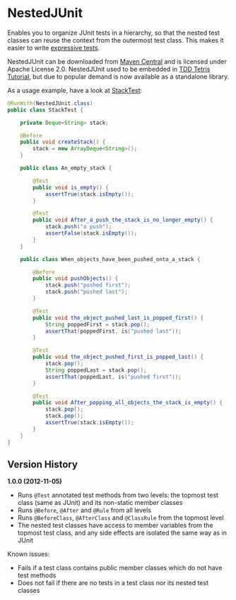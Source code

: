 
NestedJUnit
===========

Enables you to organize JUnit tests in a hierarchy, so that the nested
test classes can reuse the context from the outermost test class. This
makes it easier to write [expressive tests][naming-tests].

NestedJUnit can be downloaded from [Maven Central][download] and is
licensed under Apache License 2.0. NestedJUnit used to be embedded in
[TDD Tetris Tutorial][tdd-tutorial], but due to popular demand is now
available as a standalone library.

As a usage example, have a look at [StackTest]:

```java
@RunWith(NestedJUnit.class)
public class StackTest {

    private Deque<String> stack;

    @Before
    public void createStack() {
        stack = new ArrayDeque<String>();
    }

    public class An_empty_stack {

        @Test
        public void is_empty() {
            assertTrue(stack.isEmpty());
        }

        @Test
        public void After_a_push_the_stack_is_no_longer_empty() {
            stack.push("a push");
            assertFalse(stack.isEmpty());
        }
    }

    public class When_objects_have_been_pushed_onto_a_stack {

        @Before
        public void pushObjects() {
            stack.push("pushed first");
            stack.push("pushed last");
        }

        @Test
        public void the_object_pushed_last_is_popped_first() {
            String poppedFirst = stack.pop();
            assertThat(poppedFirst, is("pushed last"));
        }

        @Test
        public void the_object_pushed_first_is_popped_last() {
            stack.pop();
            String poppedLast = stack.pop();
            assertThat(poppedLast, is("pushed first"));
        }

        @Test
        public void After_popping_all_objects_the_stack_is_empty() {
            stack.pop();
            stack.pop();
            assertTrue(stack.isEmpty());
        }
    }
}
```

[naming-tests]:  http://blog.orfjackal.net/2010/02/three-styles-of-naming-tests.html
[download]:      http://search.maven.org/#search%7Cga%7C1%7Cg%3A%22net.orfjackal.nestedjunit%22
[tdd-tutorial]:  https://github.com/orfjackal/tdd-tetris-tutorial
[StackTest]:     https://github.com/orfjackal/nestedjunit/blob/master/src/test/java/net/orfjackal/nestedjunit/StackTest.java


Version History
---------------

**1.0.0 (2012-11-05)**

- Runs `@Test` annotated test methods from two levels: the topmost test class (same as JUnit) and its non-static member classes
- Runs `@Before`, `@After` and `@Rule` from all levels
- Runs `@BeforeClass`, `@AfterClass` and `@ClassRule` from the topmost level
- The nested test classes have access to member variables from the topmost test class, and any side effects are isolated the same way as in JUnit

Known issues:

- Fails if a test class contains public member classes which do not have test methods
- Does not fail if there are no tests in a test class nor its nested test classes
